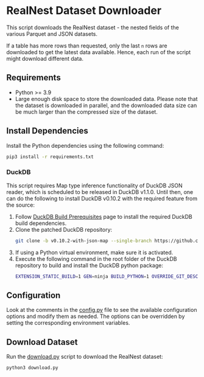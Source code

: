 # RealNest Dataset Downloader

This script downloads the RealNest dataset - the nested fields of the various Parquet and JSON datasets.

If a table has more rows than requested, only the last `n` rows are downloaded to get the latest data available. Hence,
each run of the script might download different data.

## Requirements

- Python >= 3.9
- Large enough disk space to store the downloaded data. Please note that the dataset is downloaded in parallel, and the
  downloaded data size can be much larger than the compressed size of the dataset.

## Install Dependencies

Install the Python dependencies using the following command:

```bash
pip3 install -r requirements.txt
```

### DuckDB

This script requires Map type inference functionality of DuckDB JSON reader, which is scheduled to be released in DuckDB
v1.1.0. Until then, one can do the following to install DuckDB v0.10.2 with the required feature from the source:

1. Follow [DuckDB Build Prerequisites](https://duckdb.org/docs/dev/building/build_instructions.html#prerequisites) page
   to install the required DuckDB build dependencies.
2. Clone the patched DuckDB repository:
   ```bash
   git clone -b v0.10.2-with-json-map --single-branch https://github.com/ZiyaZa/duckdb.git
   ```
3. If using a Python virtual environment, make sure it is activated.
4. Execute the following command in the root folder of the DuckDB repository to build and install the DuckDB python
   package:
   ```bash
   EXTENSION_STATIC_BUILD=1 GEN=ninja BUILD_PYTHON=1 OVERRIDE_GIT_DESCRIBE=v0.10.2 ENABLE_EXTENSION_AUTOLOADING=1 ENABLE_EXTENSION_AUTOINSTALL=1 make
   ```

## Configuration

Look at the comments in the [config.py](config.py) file to see the available configuration options and modify them as
needed. The options can be overridden by setting the corresponding environment variables.

## Download Dataset

Run the [download.py](download.py) script to download the RealNest dataset:

```bash
python3 download.py
```
